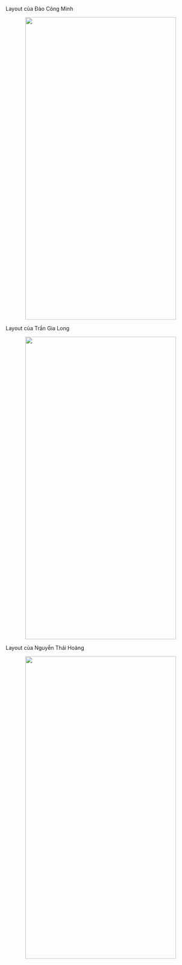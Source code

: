 Layout của Đào Công Minh
<p align="center">
  <img width="400" height="800" src="https://github.com/congminh1809/ELT3097-1-2020/blob/master/DaoCongMinh/%C4%90%C3%A0o%20C%C3%B4ng%20Minh.gif?raw=true
">
</p>


Layout của Trần Gia Long
<p align="center">
  <img width="400" height="800" src="https://github.com/congminh1809/ELT3097-1-2020/blob/master/DaoCongMinh/Tr%E1%BA%A7n%20Gia%20Long.gif?raw=true
">
</p>


Layout của Nguyễn Thái Hoàng
<p align="center">
  <img width="400" height="800" src="https://github.com/congminh1809/ELT3097-1-2020/blob/master/DaoCongMinh/Nguy%E1%BB%85n%20Th%C3%A1i%20Ho%C3%A0ng.gif?raw=true
">
</p>
